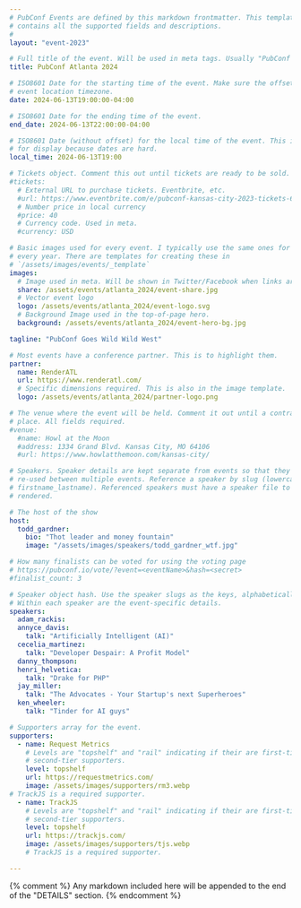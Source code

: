 ```yaml
---
# PubConf Events are defined by this markdown frontmatter. This template
# contains all the supported fields and descriptions.
#
layout: "event-2023"

# Full title of the event. Will be used in meta tags. Usually "PubConf City Year"
title: PubConf Atlanta 2024

# ISO8601 Date for the starting time of the event. Make sure the offset is in the
# event location timezone.
date: 2024-06-13T19:00:00-04:00

# ISO8601 Date for the ending time of the event.
end_date: 2024-06-13T22:00:00-04:00

# ISO8601 Date (without offset) for the local time of the event. This is used
# for display because dates are hard.
local_time: 2024-06-13T19:00

# Tickets object. Comment this out until tickets are ready to be sold.
#tickets:
  # External URL to purchase tickets. Eventbrite, etc.
  #url: https://www.eventbrite.com/e/pubconf-kansas-city-2023-tickets-634291331447
  # Number price in local currency
  #price: 40
  # Currency code. Used in meta.
  #currency: USD

# Basic images used for every event. I typically use the same ones for a location
# every year. There are templates for creating these in
# `/assets/images/events/_template`
images:
  # Image used in meta. Will be shown in Twitter/Facebook when links are shared.
  share: /assets/events/atlanta_2024/event-share.jpg
  # Vector event logo
  logo: /assets/events/atlanta_2024/event-logo.svg
  # Background Image used in the top-of-page hero.
  background: /assets/events/atlanta_2024/event-hero-bg.jpg

tagline: "PubConf Goes Wild Wild West"

# Most events have a conference partner. This is to highlight them.
partner:
  name: RenderATL
  url: https://www.renderatl.com/
  # Specific dimensions required. This is also in the image template.
  logo: /assets/events/atlanta_2024/partner-logo.png

# The venue where the event will be held. Comment it out until a contract is in
# place. All fields required.
#venue:
  #name: Howl at the Moon
  #address: 1334 Grand Blvd. Kansas City, MO 64106
  #url: https://www.howlatthemoon.com/kansas-city/

# Speakers. Speaker details are kept separate from events so that they can be
# re-used between multiple events. Reference a speaker by slug (lowercase,
# firstname_lastname). Referenced speakers must have a speaker file to be
# rendered.

# The host of the show
host:
  todd_gardner:
    bio: "Thot leader and money fountain"
    image: "/assets/images/speakers/todd_gardner_wtf.jpg"

# How many finalists can be voted for using the voting page
# https://pubconf.io/vote/?event=<eventName>&hash=<secret>
#finalist_count: 3

# Speaker object hash. Use the speaker slugs as the keys, alphabetically listed.
# Within each speaker are the event-specific details.
speakers:
  adam_rackis:
  annyce_davis:
    talk: "Artificially Intelligent (AI)"
  cecelia_martinez:
    talk: "Developer Despair: A Profit Model"
  danny_thompson:
  henri_helvetica:
    talk: "Drake for PHP"
  jay_miller:
    talk: "The Advocates - Your Startup's next Superheroes"
  ken_wheeler:
    talk: "Tinder for AI guys"

# Supporters array for the event.
supporters:
  - name: Request Metrics
    # Levels are "topshelf" and "rail" indicating if their are first-tier or
    # second-tier supporters.
    level: topshelf
    url: https://requestmetrics.com/
    image: /assets/images/supporters/rm3.webp
# TrackJS is a required supporter.
  - name: TrackJS
    # Levels are "topshelf" and "rail" indicating if their are first-tier or
    # second-tier supporters.
    level: topshelf
    url: https://trackjs.com/
    image: /assets/images/supporters/tjs.webp
    # TrackJS is a required supporter.

---
```


{% comment %}
Any markdown included here will be appended to the end of the "DETAILS" section.
{% endcomment %}
